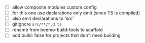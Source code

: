 - [ ] allow composite modules custom config
- [ ] for this one use declarations only emit (since TS is compiled)
- [ ] also emit declarations to 'src'
- [ ] gitignore `src/**/*.d.ts`
- [ ] rename from beemo-build-tools to scaffold
- [ ] add build: false for projects that don't need building
